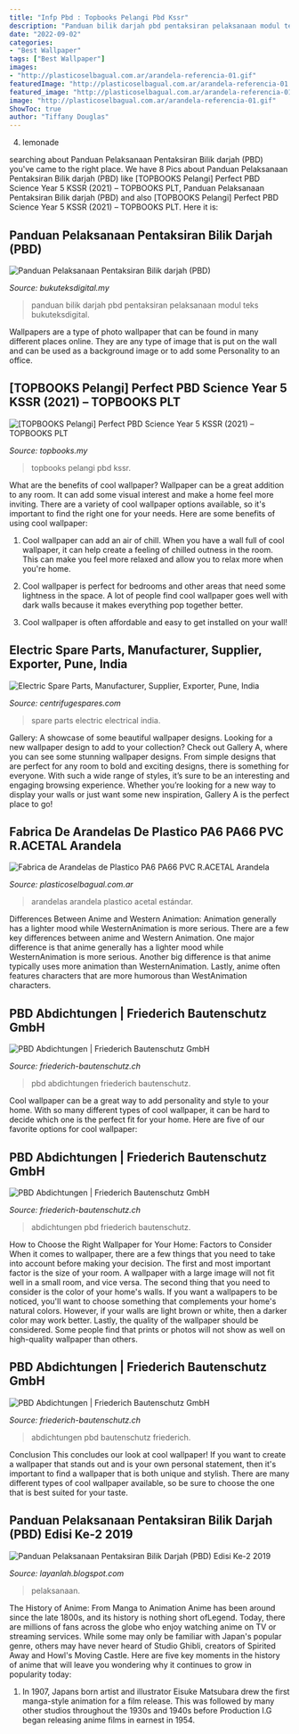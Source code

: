 ```yaml
---
title: "Infp Pbd : Topbooks Pelangi Pbd Kssr"
description: "Panduan bilik darjah pbd pentaksiran pelaksanaan modul teks bukuteksdigital"
date: "2022-09-02"
categories:
- "Best Wallpaper"
tags: ["Best Wallpaper"]
images:
- "http://plasticoselbagual.com.ar/arandela-referencia-01.gif"
featuredImage: "http://plasticoselbagual.com.ar/arandela-referencia-01.gif"
featured_image: "http://plasticoselbagual.com.ar/arandela-referencia-01.gif"
image: "http://plasticoselbagual.com.ar/arandela-referencia-01.gif"
ShowToc: true
author: "Tiffany Douglas"
---
```



4. lemonade 

	

		
searching about Panduan Pelaksanaan Pentaksiran Bilik darjah (PBD) you've came to the right place. We have 8 Pics about Panduan Pelaksanaan Pentaksiran Bilik darjah (PBD) like [TOPBOOKS Pelangi] Perfect PBD Science Year 5 KSSR (2021) – TOPBOOKS PLT, Panduan Pelaksanaan Pentaksiran Bilik darjah (PBD) and also [TOPBOOKS Pelangi] Perfect PBD Science Year 5 KSSR (2021) – TOPBOOKS PLT. Here it is:
		
    
## Panduan Pelaksanaan Pentaksiran Bilik Darjah (PBD)

<img loading=lazy src="http://bukuteksdigital.my/wp-content/uploads/2020/10/panduan-pelaksanaan-pbd-1000x600.jpg" onerror="this.onerror=null;this.src='https://tse4.mm.bing.net/th?id=OIP.rd7OyeCrn56Y_VgvHfwWzQHaEc&amp;pid=15.1';" alt="Panduan Pelaksanaan Pentaksiran Bilik darjah (PBD)">

_Source: bukuteksdigital.my_

>panduan bilik darjah pbd pentaksiran pelaksanaan modul teks bukuteksdigital. 

	



Wallpapers are a type of photo wallpaper that can be found in many different places online. They are any type of image that is put on the wall and can be used as a background image or to add some Personality to an office.

    
## [TOPBOOKS Pelangi] Perfect PBD Science Year 5 KSSR (2021) – TOPBOOKS PLT

<img loading=lazy src="https://cdn.shopify.com/s/files/1/0408/2185/products/images15.jpg?v=1615879201" onerror="this.onerror=null;this.src='https://tse3.mm.bing.net/th?id=OIP.vQC_E2-q7XOujYUtSyIsfQHaKL&amp;pid=15.1';" alt="[TOPBOOKS Pelangi] Perfect PBD Science Year 5 KSSR (2021) – TOPBOOKS PLT">

_Source: topbooks.my_

>topbooks pelangi pbd kssr. 

	

What are the benefits of cool wallpaper?
Wallpaper can be a great addition to any room. It can add some visual interest and make a home feel more inviting. There are a variety of cool wallpaper options available, so it's important to find the right one for your needs. Here are some benefits of using cool wallpaper: 
1. Cool wallpaper can add an air of chill. When you have a wall full of cool wallpaper, it can help create a feeling of chilled outness in the room. This can make you feel more relaxed and allow you to relax more when you're home. 

2. Cool wallpaper is perfect for bedrooms and other areas that need some lightness in the space. A lot of people find cool wallpaper goes well with dark walls because it makes everything pop together better. 

3. Cool wallpaper is often affordable and easy to get installed on your wall!

    
## Electric Spare Parts, Manufacturer, Supplier, Exporter, Pune, India

<img loading=lazy src="http://centrifugespares.com/images/electric-spare-parts3.jpg" onerror="this.onerror=null;this.src='https://tse3.mm.bing.net/th?id=OIP.GxvHhpIRppNL7AYI1XevHwHaFY&amp;pid=15.1';" alt="Electric Spare Parts, Manufacturer, Supplier, Exporter, Pune, India">

_Source: centrifugespares.com_

>spare parts electric electrical india. 

	

Gallery: A showcase of some beautiful wallpaper designs.
Looking for a new wallpaper design to add to your collection? Check out Gallery A, where you can see some stunning wallpaper designs. From simple designs that are perfect for any room to bold and exciting designs, there is something for everyone. With such a wide range of styles, it’s sure to be an interesting and engaging browsing experience. Whether you’re looking for a new way to display your walls or just want some new inspiration, Gallery A is the perfect place to go!





	
	
    
## Fabrica De Arandelas De Plastico PA6 PA66 PVC R.ACETAL Arandela

<img loading=lazy src="http://plasticoselbagual.com.ar/arandela-referencia-01.gif" onerror="this.onerror=null;this.src='https://tse1.mm.bing.net/th?id=OIP.jkaD1ODP9paf14lUH_lSbgAAAA&amp;pid=15.1';" alt="Fabrica de Arandelas de Plastico PA6 PA66 PVC R.ACETAL Arandela">

_Source: plasticoselbagual.com.ar_

>arandelas arandela plastico acetal estándar. 

	

Differences Between Anime and Western Animation: Animation generally has a lighter mood while WesternAnimation is more serious.
There are a few key differences between anime and Western Animation. One major difference is that anime generally has a lighter mood while WesternAnimation is more serious. Another big difference is that anime typically uses more animation than WesternAnimation. Lastly, anime often features characters that are more humorous than WestAnimation characters.

    
## PBD Abdichtungen | Friederich Bautenschutz GmbH

<img loading=lazy src="https://friederich-bautenschutz.ch/wp-content/uploads/2017/12/K1024_5-1-1024x768.jpg" onerror="this.onerror=null;this.src='https://tse4.mm.bing.net/th?id=OIP.M1WofY1exEK8SToJmF4-IwHaFj&amp;pid=15.1';" alt="PBD Abdichtungen | Friederich Bautenschutz GmbH">

_Source: friederich-bautenschutz.ch_

>pbd abdichtungen friederich bautenschutz. 

	

Cool wallpaper can be a great way to add personality and style to your home. With so many different types of cool wallpaper, it can be hard to decide which one is the perfect fit for your home. Here are five of our favorite options for cool wallpaper: 

    
## PBD Abdichtungen | Friederich Bautenschutz GmbH

<img loading=lazy src="http://friederich-bautenschutz.ch/wp-content/uploads/2019/05/12-768x1024.jpg" onerror="this.onerror=null;this.src='https://tse3.mm.bing.net/th?id=OIP.8dG6bhG6LD1_aqnk0vc-XQHaJ4&amp;pid=15.1';" alt="PBD Abdichtungen | Friederich Bautenschutz GmbH">

_Source: friederich-bautenschutz.ch_

>abdichtungen pbd friederich bautenschutz. 

	

How to Choose the Right Wallpaper for Your Home: Factors to Consider
When it comes to wallpaper, there are a few things that you need to take into account before making your decision. The first and most important factor is the size of your room. A wallpaper with a large image will not fit well in a small room, and vice versa. 
The second thing that you need to consider is the color of your home's walls. If you want a wallpapers to be noticed, you'll want to choose something that complements your home's natural colors. However, if your walls are light brown or white, then a darker color may work better. 
Lastly, the quality of the wallpaper should be considered. Some people find that prints or photos will not show as well on high-quality wallpaper than others.

    
## PBD Abdichtungen | Friederich Bautenschutz GmbH

<img loading=lazy src="http://friederich-bautenschutz.ch/wp-content/uploads/2017/12/K1024_4-768x1024.jpg" onerror="this.onerror=null;this.src='https://tse4.mm.bing.net/th?id=OIP.N1QKHtWRaMaYUM6xpzK1SAHaJ4&amp;pid=15.1';" alt="PBD Abdichtungen | Friederich Bautenschutz GmbH">

_Source: friederich-bautenschutz.ch_

>abdichtungen pbd bautenschutz friederich. 

	

Conclusion
This concludes our look at cool wallpaper! If you want to create a wallpaper that stands out and is your own personal statement, then it's important to find a wallpaper that is both unique and stylish. There are many different types of cool wallpaper available, so be sure to choose the one that is best suited for your taste.

    
## Panduan Pelaksanaan Pentaksiran Bilik Darjah (PBD) Edisi Ke-2 2019

<img loading=lazy src="https://1.bp.blogspot.com/-HFjk28RGB-A/XhX-w1EBuMI/AAAAAAABjv8/CkwmAlzLtxgOjwxOOVvVM712AppKWAd7gCLcBGAsYHQ/w1200-h630-p-k-no-nu/Panduan_Pelaksanaan_PBD_Edisi_Ke-2_2019_I.jpg" onerror="this.onerror=null;this.src='https://tse1.mm.bing.net/th?id=OIP.h_vazQpa63pMotwaLcPg-gHaD4&amp;pid=15.1';" alt="Panduan Pelaksanaan Pentaksiran Bilik Darjah (PBD) Edisi Ke-2 2019">

_Source: layanlah.blogspot.com_

>pelaksanaan. 

	

The History of Anime: From Manga to Animation
Anime has been around since the late 1800s, and its history is nothing short ofLegend. Today, there are millions of fans across the globe who enjoy watching anime on TV or streaming services. While some may only be familiar with Japan's popular genre, others may have never heard of Studio Ghibli, creators of Spirited Away and Howl's Moving Castle. Here are five key moments in the history of anime that will leave you wondering why it continues to grow in popularity today:
1) In 1907, Japans born artist and illustrator Eisuke Matsubara drew the first manga-style animation for a film release. This was followed by many other studios throughout the 1930s and 1940s before Production I.G began releasing anime films in earnest in 1954.

